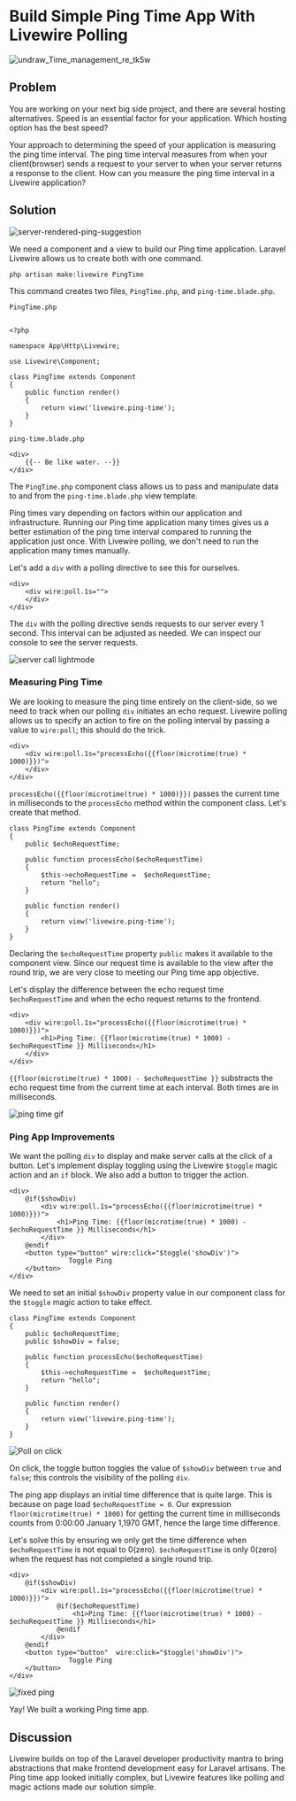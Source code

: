 
# Build Simple Ping Time App With Livewire Polling
![undraw_Time_management_re_tk5w](https://user-images.githubusercontent.com/22311928/173588230-da0ba3fc-4a02-4661-ad1f-812bbff3de4f.png)

## Problem

You are working on your next big side project, and there are several hosting alternatives. Speed is an essential factor for your application. Which hosting option has the best speed?

Your approach to determining the speed of your application is measuring the ping time interval. The ping time interval measures from when your client(browser) sends a request to your server to when your server returns a response to the client. How can you measure the ping time interval in a Livewire application?

## Solution

![server-rendered-ping-suggestion](https://user-images.githubusercontent.com/22311928/173590558-63cbc74b-74a9-4c0a-a545-db06df543edb.png)

We need a component and a view to build our Ping time application. Laravel Livewire allows us to create both with one command.

`php artisan make:livewire PingTime`

This command creates two files, `PingTime.php`, and `ping-time.blade.php`. 


`PingTime.php`
```

<?php

namespace App\Http\Livewire;

use Livewire\Component;

class PingTime extends Component
{
    public function render()
    {
        return view('livewire.ping-time');
    }
}

```

`ping-time.blade.php`

```
<div>
    {{-- Be like water. --}}
</div>

```

The `PingTime.php` component class allows us to pass and manipulate data to and from the `ping-time.blade.php` view template.

Ping times vary depending on factors within our application and infrastructure. Running our Ping time application many times gives us a better estimation of the ping time interval compared to running the application just once. With Livewire polling, we don't need to run the application many times manually. 

Let's add a `div` with a polling directive to see this for ourselves.


```
<div>
    <div wire:poll.1s="">
    </div>
</div>
```

The `div` with the polling directive sends requests to our server every 1 second. This interval can be adjusted as needed. We can inspect our console to see the server requests.

![server call lightmode](https://user-images.githubusercontent.com/22311928/173617550-015cba96-09ba-4aa4-882e-8560dbb693ca.gif)


### Measuring Ping Time

We are looking to measure the ping time entirely on the client-side, so we need to track when our polling `div` initiates an echo request. Livewire polling allows us to specify an action to fire on the polling interval by passing a value to `wire:poll`; this should do the trick.

```
<div>
    <div wire:poll.1s="processEcho({{floor(microtime(true) * 1000)}})">
    </div>
</div>

```

`processEcho({{floor(microtime(true) * 1000)}})` passes the current time in milliseconds to the `processEcho` method within the component class. Let's create that method. 

```
class PingTime extends Component
{
    public $echoRequestTime;

    public function processEcho($echoRequestTime)
    {
        $this->echoRequestTime =  $echoRequestTime;
        return "hello";
    }

    public function render()
    {
        return view('livewire.ping-time');
    }
}
```

Declaring the `$echoRequestTime` property `public` makes it available to the component view. Since our request time is available to the view after the round trip, we are very close to meeting our Ping time app objective.

Let's display the difference between the echo request time `$echoRequestTime` and when the echo request returns to the frontend. 

```
<div>
    <div wire:poll.1s="processEcho({{floor(microtime(true) * 1000)}})">
        <h1>Ping Time: {{floor(microtime(true) * 1000) - $echoRequestTime }} Milliseconds</h1>
    </div>
</div>
```

`{{floor(microtime(true) * 1000) - $echoRequestTime }}` substracts the echo request time from the current time at each interval. Both times are in milliseconds.

![ping time gif](https://user-images.githubusercontent.com/22311928/173629804-41bfc936-d1f0-49f6-a5cd-d47a7a632605.gif)

### Ping App Improvements

We want the polling `div` to display and make server calls at the click of a button. Let's implement display toggling using the Livewire `$toggle` magic action and an `if` block. We also add a button to trigger the action.

```
<div>
    @if($showDiv)
        <div wire:poll.1s="processEcho({{floor(microtime(true) * 1000)}})">
            <h1>Ping Time: {{floor(microtime(true) * 1000) - $echoRequestTime }} Milliseconds</h1>
        </div>
    @endif
    <button type="button" wire:click="$toggle('showDiv')">
               Toggle Ping
    </button>
</div>

```

We need to set an initial  `$showDiv` property value in our component class for the `$toggle` magic action to take effect.

```
class PingTime extends Component
{
    public $echoRequestTime;
    public $showDiv = false;
    
    public function processEcho($echoRequestTime)
    {
        $this->echoRequestTime =  $echoRequestTime;
        return "hello";
    }

    public function render()
    {
        return view('livewire.ping-time');
    }
}
```

![Poll on click](https://user-images.githubusercontent.com/22311928/173636760-30d7bdf9-c81a-4170-a503-efc6dba9e21d.gif) 

On click, the toggle button toggles the value of `$showDiv` between `true` and `false`; this controls the visibility of the polling `div`.  


The ping app displays an initial time difference that is quite large. This is because on page load  `$echoRequestTime = 0`. Our expression `floor(microtime(true) * 1000)` for getting the current time in milliseconds counts from 0:00:00 January 1,1970 GMT, hence the large time difference. 

Let's solve this by ensuring we only get the time difference when `$echoRequestTime` is not equal to 0(zero). `$echoRequestTime` is only 0(zero) when the request has not completed a single round trip.

```
<div>
    @if($showDiv)
        <div wire:poll.1s="processEcho({{floor(microtime(true) * 1000)}})">
            @if($echoRequestTime)
                <h1>Ping Time: {{floor(microtime(true) * 1000) - $echoRequestTime }} Milliseconds</h1>
            @endif
        </div>
    @endif
    <button type="button"  wire:click="$toggle('showDiv')">
               Toggle Ping
    </button>
</div>

```

![fixed ping](https://user-images.githubusercontent.com/22311928/173647182-6fe2f0cf-eb4b-4c8a-8df8-fd2dc72ff2c6.gif)

Yay! We built a working Ping time app. 


## Discussion

Livewire builds on top of the Laravel developer productivity mantra to bring abstractions that make frontend development easy for Laravel artisans. The Ping time app looked initially complex, but Livewire features like polling and magic actions made our solution simple. 

